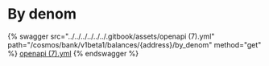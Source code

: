 # By denom

{% swagger src="../../../../../../.gitbook/assets/openapi (7).yml" path="/cosmos/bank/v1beta1/balances/{address}/by_denom" method="get" %}
[openapi (7).yml](<../../../../../../.gitbook/assets/openapi (7).yml>)
{% endswagger %}
